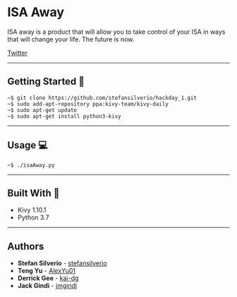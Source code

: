 # ISA Away

ISA away is a product that will allow you to take control of your ISA in ways that will change your life. The future is now.

[Twitter](https://twitter.com/away_isa)
 
---

## Getting Started :wrench:

```
~$ git clone https://github.com/stefansilverio/hackday_1.git
~$ sudo add-apt-repository ppa:kivy-team/kivy-daily
~$ sudo apt-get update
~$ sudo apt-get install python3-kivy
```

---

## Usage :computer:

```
~$ ./isaAway.py
```

---

## Built With :pencil:

- Kivy 1.10.1
- Python 3.7

---

## Authors

* **Stefan Silverio** - [stefansilverio](https://github.com/stefansilverio)
* **Teng Yu** - [AlexYu01](https://github.com/AlexYu01)
* **Derrick Gee** - [kai-dg](https://github.com/kai-dg)
* **Jack Gindi** - [jmgindi](https://github.com/jmgindi)
